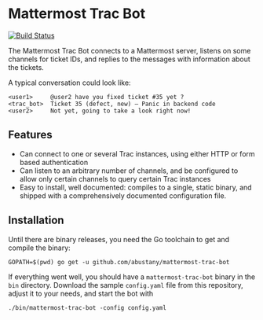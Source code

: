 # Mattermost Trac Bot

[![Build Status](https://travis-ci.org/abustany/mattermost-trac-bot.svg?branch=master)](https://travis-ci.org/abustany/mattermost-trac-bot)

The Mattermost Trac Bot connects to a Mattermost server, listens on some
channels for ticket IDs, and replies to the messages with information about the
tickets.

A typical conversation could look like:

```
<user1>     @user2 have you fixed ticket #35 yet ?
<trac_bot>  Ticket 35 (defect, new) — Panic in backend code
<user2>     Not yet, going to take a look right now!
```

## Features

- Can connect to one or several Trac instances, using either HTTP or form based
  authentication
- Can listen to an arbitrary number of channels, and be configured to allow only
  certain channels to query certain Trac instances
- Easy to install, well documented: compiles to a single, static binary, and
  shipped with a comprehensively documented configuration file.

## Installation

Until there are binary releases, you need the Go toolchain to get and compile
the binary:

```
GOPATH=$(pwd) go get -u github.com/abustany/mattermost-trac-bot
```

If everything went well, you should have a `mattermost-trac-bot` binary in the
`bin` directory. Download the sample `config.yaml` file from this repository,
adjust it to your needs, and start the bot with

```
./bin/mattermost-trac-bot -config config.yaml
```
